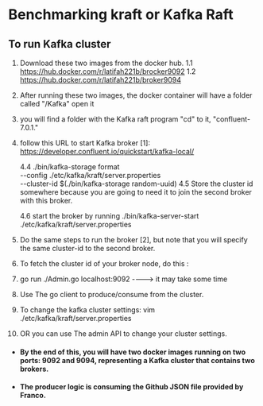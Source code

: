 # Benchmarking kraft or Kafka Raft 

## To run Kafka cluster 
1. Download these two images from the docker hub.
   1.1 https://hub.docker.com/r/latifah221b/brocker9092
   1.2 https://hub.docker.com/r/latifah221b/broker9094
2. After running these two images, the docker container will have a folder called "/Kafka" open it 
3. you will find a folder with the Kafka raft program "cd" to it, "confluent-7.0.1."
4. follow this URL to start Kafka broker [1]:  https://developer.confluent.io/quickstart/kafka-local/
   
    4.4  ./bin/kafka-storage format \
                    --config ./etc/kafka/kraft/server.properties \
                    --cluster-id $(./bin/kafka-storage random-uuid)
    4.5 Store the cluster id somewhere because you are going to need it to join the second broker with this broker. 

    4.6 start the broker by running ./bin/kafka-server-start ./etc/kafka/kraft/server.properties

5. Do the same steps to run the broker [2], but note that you will specify the same cluster-id to the second broker. 
6. To fetch the cluster id of your broker node, do this :
7.  go run ./Admin.go localhost:9092 ----> it may take some time 
   
8. Use The go client to produce/consume from the cluster. 
9.  To change the kafka cluster settings: vim ./etc/kafka/kraft/server.properties
10. OR you can use The admin API to change your cluster settings. 
    
* #### By the end of this, you will have two docker images running on two ports: 9092 and 9094, representing a Kafka cluster that contains two brokers. 

* #### The producer logic is consuming the Github JSON file provided by Franco. 
   
   
